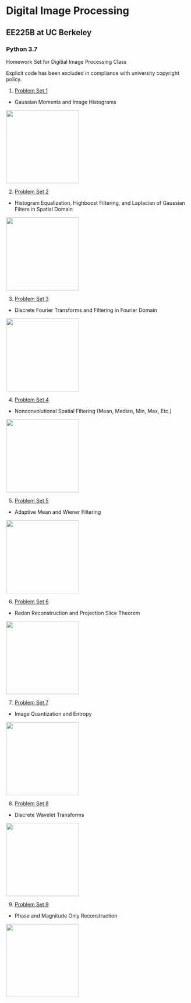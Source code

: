 # Digital Image Processing
## EE225B at UC Berkeley
### Python 3.7

Homework Set for Digitial Image Processing Class

Explicit code has been excluded in compliance with university copyright policy.

1. [Problem Set 1](https://emaadkhwaja.github.io/Digital_Image_Processing/Problem%20Set%201.html)
- Gaussian Moments and Image Histograms

<img src="https://github.com/EmaadKhwaja/Digital_Image_Processing/blob/main/images/1.png?raw=true" height="200">

2. [Problem Set 2](https://emaadkhwaja.github.io/Digital_Image_Processing/Problem%20Set%202.html)
- Histogram Equalization, Highboost Filtering, and Laplacian of Gaussian Filters in Spatial Domain

<img src="https://github.com/EmaadKhwaja/Digital_Image_Processing/blob/main/images/2.png?raw=true" height="200">

3. [Problem Set 3](https://emaadkhwaja.github.io/Digital_Image_Processing/Problem%20Set%203.html)
- Discrete Fourier Transforms and Filtering in Fourier Domain

<img src="https://github.com/EmaadKhwaja/Digital_Image_Processing/blob/main/images/3.png?raw=true" height="200">

4. [Problem Set 4](https://emaadkhwaja.github.io/Digital_Image_Processing/Problem%20Set%204.html)
- Nonconvolutional Spatial Filtering (Mean, Median, Min, Max, Etc.)

<img src="https://github.com/EmaadKhwaja/Digital_Image_Processing/blob/main/images/4.png?raw=true" height="200">

5. [Problem Set 5](https://emaadkhwaja.github.io/Digital_Image_Processing/Problem%20Set%205.html)
- Adaptive Mean and Wiener Filtering

<img src="https://github.com/EmaadKhwaja/Digital_Image_Processing/blob/main/images/5.png?raw=true" height="200">

6. [Problem Set 6](https://emaadkhwaja.github.io/Digital_Image_Processing/Problem%20Set%206.html)
- Radon Reconstruction and Projection Slice Theorem

<img src="https://github.com/EmaadKhwaja/Digital_Image_Processing/blob/main/images/6.png?raw=true" height="200">

7. [Problem Set 7](https://emaadkhwaja.github.io/Digital_Image_Processing/Problem%20Set%207.html)
- Image Quantization and Entropy

<img src="https://github.com/EmaadKhwaja/Digital_Image_Processing/blob/main/images/7.png?raw=true" height="200">

8. [Problem Set 8](https://emaadkhwaja.github.io/Digital_Image_Processing/Problem%20Set%208.html)
- Discrete Wavelet Transforms

<img src="https://github.com/EmaadKhwaja/Digital_Image_Processing/blob/main/images/8.png?raw=true" height="200">

9. [Problem Set 9](https://emaadkhwaja.github.io/Digital_Image_Processing/Problem%20Set%209.html)
- Phase and Magnitude Only Reconstruction

<img src="https://github.com/EmaadKhwaja/Digital_Image_Processing/blob/main/images/8.png?raw=true" height="200">
